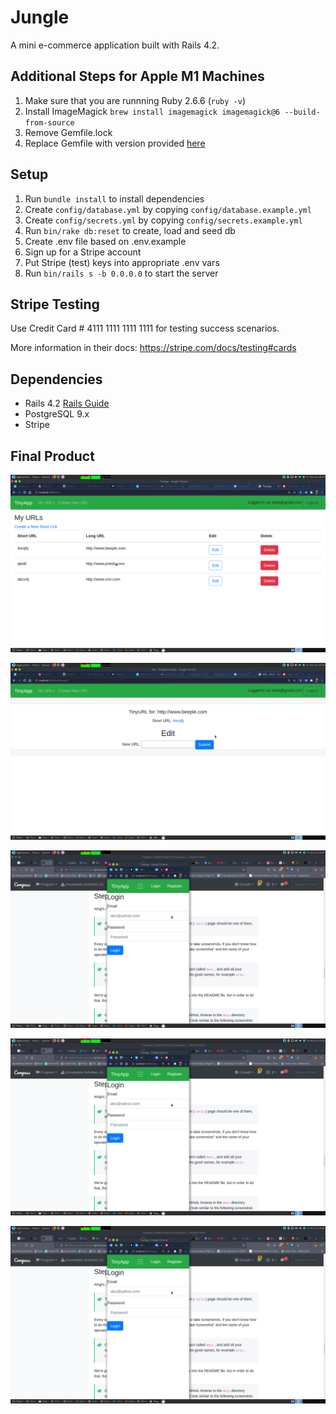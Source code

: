 # Jungle

A mini e-commerce application built with Rails 4.2.

## Additional Steps for Apple M1 Machines

1. Make sure that you are runnning Ruby 2.6.6 (`ruby -v`)
1. Install ImageMagick `brew install imagemagick imagemagick@6 --build-from-source`
2. Remove Gemfile.lock
3. Replace Gemfile with version provided [here](https://gist.githubusercontent.com/FrancisBourgouin/831795ae12c4704687a0c2496d91a727/raw/ce8e2104f725f43e56650d404169c7b11c33a5c5/Gemfile)

## Setup

1. Run `bundle install` to install dependencies
2. Create `config/database.yml` by copying `config/database.example.yml`
3. Create `config/secrets.yml` by copying `config/secrets.example.yml`
4. Run `bin/rake db:reset` to create, load and seed db
5. Create .env file based on .env.example
6. Sign up for a Stripe account
7. Put Stripe (test) keys into appropriate .env vars
8. Run `bin/rails s -b 0.0.0.0` to start the server

## Stripe Testing

Use Credit Card # 4111 1111 1111 1111 for testing success scenarios.

More information in their docs: <https://stripe.com/docs/testing#cards>

## Dependencies

* Rails 4.2 [Rails Guide](http://guides.rubyonrails.org/v4.2/)
* PostgreSQL 9.x
* Stripe

## Final Product

!["Screenshot of homepage"](https://github.com/simplyDonald/tinyapp/blob/master/docs/urls_page.png)

!["Screenshot page"](https://github.com/simplyDonald/tinyapp/blob/master/docs/Url_edit_page.png)

!["Screenshot of Login page"](https://github.com/simplyDonald/tinyapp/blob/master/docs/Loginpage.png)

!["Screenshot of Login page"](https://github.com/simplyDonald/tinyapp/blob/master/docs/Loginpage.png)

!["Screenshot of Login page"](https://github.com/simplyDonald/tinyapp/blob/master/docs/Loginpage.png)
